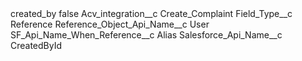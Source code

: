 <?xml version="1.0" encoding="UTF-8"?>
<CustomMetadata xmlns="http://soap.sforce.com/2006/04/metadata" xmlns:xsi="http://www.w3.org/2001/XMLSchema-instance" xmlns:xsd="http://www.w3.org/2001/XMLSchema">
    <label>created_by</label>
    <protected>false</protected>
    <values>
        <field>Acv_integration__c</field>
        <value xsi:type="xsd:string">Create_Complaint</value>
    </values>
    <values>
        <field>Field_Type__c</field>
        <value xsi:type="xsd:string">Reference</value>
    </values>
    <values>
        <field>Reference_Object_Api_Name__c</field>
        <value xsi:type="xsd:string">User</value>
    </values>
    <values>
        <field>SF_Api_Name_When_Reference__c</field>
        <value xsi:type="xsd:string">Alias</value>
    </values>
    <values>
        <field>Salesforce_Api_Name__c</field>
        <value xsi:type="xsd:string">CreatedById</value>
    </values>
</CustomMetadata>
